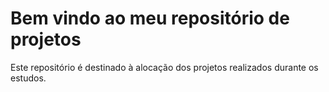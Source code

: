 # Bem vindo ao meu repositório de projetos
Este repositório é destinado à alocação dos projetos realizados durante os estudos.
